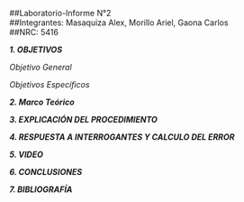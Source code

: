 ##Laboratorio-Informe N°2    
##Integrantes: Masaquiza Alex, Morillo Ariel, Gaona Carlos    
##NRC: 5416     

**_1. OBJETIVOS_**   

_Objetivo General_   



_Objetivos Específicos_    



**_2. Marco Teórico_**     




**_3. EXPLICACIÓN DEL PROCEDIMIENTO_**   






**_4. RESPUESTA A INTERROGANTES Y CALCULO DEL ERROR_**   





**_5. VIDEO_**    


**_6. CONCLUSIONES_**   


**_7. BIBLIOGRAFÍA_**   
